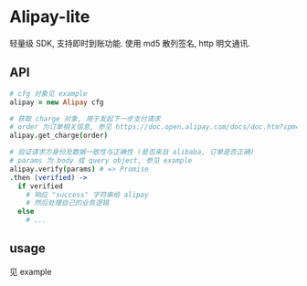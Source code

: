Alipay-lite
===

轻量级 SDK, 支持即时到账功能.
使用 md5 散列签名, http 明文通讯.

## API
```coffee
# cfg 对象见 example
alipay = new Alipay cfg

# 获取 charge 对象, 用于发起下一步支付请求
# order 为订单相关信息, 参见 https://doc.open.alipay.com/docs/doc.htm?spm=a219a.7629140.0.0.56xJBr&treeId=62&articleId=104743&docType=1
alipay.get_charge(order)

# 验证请求方身份及数据一致性与正确性 (是否来自 alibaba, 订单是否正确)
# params 为 body 或 query object, 参见 example
alipay.verify(params) # => Promise
.then (verified) ->
  if verified
    # 响应 "success" 字符串给 alipay
    # 然后处理自己的业务逻辑
  else
    # ...
```

## usage
见 example